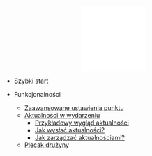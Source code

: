 <a href="/#">
  <img src="assets/harcmap.svg" alt="HarcMap logo" width="150" style="display: block; margin: auto">
</a>

* [Szybki start](quick-start.md)

* Funkcjonalności
  * [Zaawansowane ustawienia punktu](features/advanced-point-settings.md?id=zaawansowane-ustawienia-punktu)
  * [Aktualności w wydarzeniu](features/notifications.md#aktualności-w-wydarzeniu)
    * [Przykładowy wygląd aktualności](features/notifications.md#przykładowy-wygląd-aktualności)
    * [Jak wysłać aktualności?](features/notifications.md#jak-wysłać-aktualności)
    * [Jak zarządzać aktualnościami?](features/notifications.md#jak-zarządzać-aktualnościami)
  * [Plecak drużyny](features/backpack.md?id=plecak-drużyny)


[//]: # (  * [Zarządzanie użytkownikami]&#40;features/users-management.md&#41;)
[//]: # (  * [Zarządzanie wydarzeniami]&#40;features/events-management.md&#41;)

[//]: # (* Poradniki)
[//]: # (  *  [Jak stworzyć pierwsze wydarzenie?]&#40;tutorials/first-event.md&#41;)
